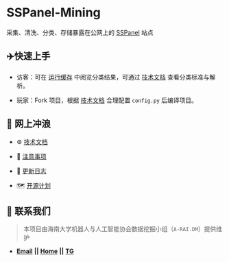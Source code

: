 # SSPanel-Mining

采集、清洗、分类、存储暴露在公网上的 [SSPanel](https://github.com/Anankke/SSPanel-Uim) 站点

##  :airplane:快速上手

- 访客：可在 [运行缓存](https://github.com/QIN2DIM/sspanel-mining/tree/main/database/staff_hosts) 中阅览分类结果，可通过 [技术文档](https://github.com/QIN2DIM/sspanel-mining/blob/main/docs/subs/技术文档.md) 查看分类标准与解析。

- 玩家：Fork 项目，根据 [技术文档](https://github.com/QIN2DIM/sspanel-mining/blob/main/docs/subs/技术文档.md) 合理配置 `config.py` 后编译项目。


## :ocean: 网上冲浪 

- :gear: [技术文档](https://github.com/QIN2DIM/sspanel-mining/blob/main/docs/subs/技术文档.md)

- :small_red_triangle: [注意事项](https://github.com/QIN2DIM/sspanel-mining/blob/main/docs/subs/注意事项.md)

- :loudspeaker: [更新日志](https://github.com/QIN2DIM/sspanel-mining/blob/main/docs/subs/更新日志.md)
- :world_map: [开源计划](https://github.com/QIN2DIM/sspanel-mining/blob/main/docs/subs/开源计划.md)

## :email: 联系我们

> 本项目由海南大学机器人与人工智能协会数据挖掘小组（`A-RAI.DM`）提供维护

- [**Email**](mailto:RmAlkaid@outlook.com?subject=CampusDailyAutoSign-ISSUE) **||** [**Home**](https://a-rai.github.io/) **||** [**TG**](https://t.me/joinchat/HlB9SQJubb5VmNU5)
